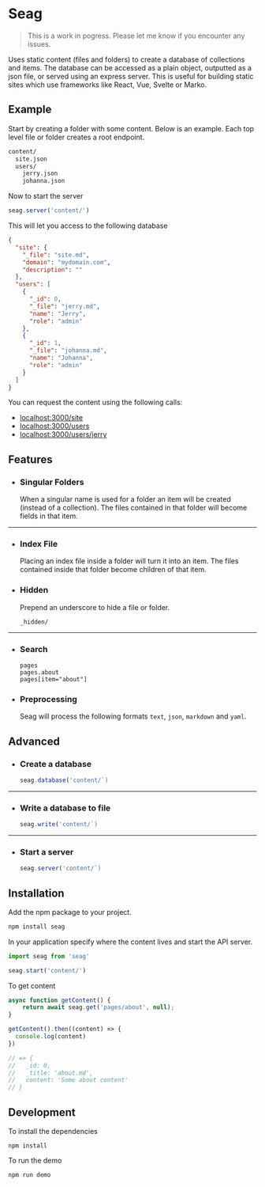 # Seag

> This is a work in pogress. Please let me know if you encounter any issues.

Uses static content (files and folders) to create a database of collections and items. The database can be accessed as a plain object, outputted as a json file, or served using an express server. This is useful for building static sites which use frameworks like React, Vue, Svelte or Marko.

## Example

Start by creating a folder with some content. Below is an example. Each top level file or folder creates a root endpoint.

```bash
content/
  site.json
  users/
    jerry.json
    johanna.json
```

Now to start the server

```js
seag.server('content/')
```

This will let you access to the following database

```json
{
  "site": {
    "_file": "site.md",
    "domain": "mydomain.com",
    "description": ""
  },
  "users": [
    {
      "_id": 0,
      "_file": "jerry.md",
      "name": "Jerry",
      "role": "admin"
    },
    {
      "_id": 1,
      "_file": "johanna.md",
      "name": "Johanna",
      "role": "admin"
    }
  ]
}
```

You can request the content using the following calls:

- [localhost:3000/site](http://localhost:3000/site)
- [localhost:3000/users](http://localhost:3000/users)
- [localhost:3000/users/jerry](http://localhost:3000/users/jerry)

## Features

- ### Singular Folders
  
  When a singular name is used for a folder an item will be created (instead of a collection). The files contained in that folder will become fields in that item.

---

- ### Index File

  Placing an index file inside a folder will turn it into an item. The files contained inside that folder become children of that item.

- ### Hidden

  Prepend an underscore to hide a file or folder.

  ```
  _hidden/
  ```

---

- ### Search

    ```
    pages
    pages.about
    pages[item="about"]
    ```

- ### Preprocessing

  Seag will process the following formats `text`, `json`, `markdown` and `yaml`.


## Advanced

- ### Create a database
  
  ```js
  seag.database('content/`)
  ```

---

- ### Write a database to file

  ```js
  seag.write('content/`)
  ```

---

- ### Start a server

  ```js
  seag.server('content/`)
  ```

## Installation

Add the npm package to your project.

```bash
npm install seag
```

In your application specify where the content lives and start the API server.

```js
import seag from 'seag'

seag.start('content/')
```

To get content

```js
async function getContent() {
    return await seag.get('pages/about', null);
}

getContent().then((content) => {
  console.log(content)
})

// => {
//   _id: 0,
//   _title: 'about.md',
//   content: 'Some about content'
// }
```

## Development

To install the dependencies

```
npm install
```

To run the demo

```
npm run demo
```